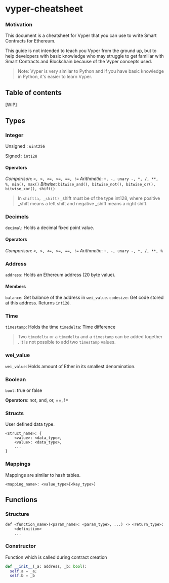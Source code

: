 # vyper-cheatsheet

### Motivation
This document is a cheatsheet for Vyper that you can use to write Smart Contracts for Ethereum.

This guide is not intended to teach you Vyper from the ground up, but to help developers with basic knowledge who may struggle to get familiar with Smart Contracts and Blockchain because of the Vyper concepts used.

> Note: Vyper is very similar to Python and if you have basic knowledge in Python, it's easier to learn Vyper.

## Table of contents

[WIP]

## Types

### Integer

Unsigned : `uint256`

Signed : `int128`

#### Operators 

*Comparison*: `<, >, <=, >=, ==, !=`
*Arithmetic*: `+, -, unary -, *, /, **, %, min(), max()`
*Bitwise*: `bitwise_and(), bitwise_not(), bitwise_or(), bitwise_xor(), shift()`

> In `shift(a, _shift)` _shift must be of the type int128, where positive _shift means a left shift and negative _shift means a right shift.


### Decimels

`decimal`: Holds a decimal fixed point value.

#### Operators 

*Comparison*: `<, >, <=, >=, ==, !=`
*Arithmetic*: `+, -, unary -, *, /, **, %`


### Address

`address`: Holds an Ethereum address (20 byte value).

#### Members

`balance`: Get balance of the address in `wei_value`.
`codesize`: Get code stored at this address. Returns `int128`.


### Time

`timestamp`: Holds the time
`timedelta`: Time difference

> Two `timedelta` or a `timedelta` and a `timestamp` can be added together . It is not possible to add two `timestamp` values.

### wei_value

`wei_value`: Holds amount of Ether in its smallest denomination.

### Boolean

`bool`: true or false

**Operators**: not, and, or, ==, !=


### Structs

User defined data type.

```
<struct_name>: {
    <value>: <data_type>,
    <value>: <data_type>,
    ...
}
```

### Mappings

Mappings are similar to hash tables.

```
<mapping_name>: <value_type>[<key_type>]
```

## Functions

### Structure

```
def <function_name>(<param_name>: <param_type>, ...) -> <return_type>:
    <definition>
    ...
```

### Constructor

Function which is called during contract creation

```python
def __init__(_a: address, _b: bool):
  self.a = _a;
  self.b = _b
```
